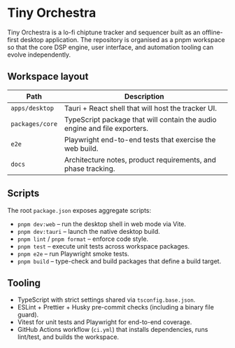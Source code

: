 # Tiny Orchestra

Tiny Orchestra is a lo-fi chiptune tracker and sequencer built as an offline-first desktop application. The repository is organised as a pnpm workspace so that the core DSP engine, user interface, and automation tooling can evolve independently.

## Workspace layout

| Path | Description |
| ---- | ----------- |
| `apps/desktop` | Tauri + React shell that will host the tracker UI. |
| `packages/core` | TypeScript package that will contain the audio engine and file exporters. |
| `e2e` | Playwright end-to-end tests that exercise the web build. |
| `docs` | Architecture notes, product requirements, and phase tracking. |

## Scripts

The root `package.json` exposes aggregate scripts:

- `pnpm dev:web` – run the desktop shell in web mode via Vite.
- `pnpm dev:tauri` – launch the native desktop build.
- `pnpm lint` / `pnpm format` – enforce code style.
- `pnpm test` – execute unit tests across workspace packages.
- `pnpm e2e` – run Playwright smoke tests.
- `pnpm build` – type-check and build packages that define a build target.

## Tooling

- TypeScript with strict settings shared via `tsconfig.base.json`.
- ESLint + Prettier + Husky pre-commit checks (including a binary file guard).
- Vitest for unit tests and Playwright for end-to-end coverage.
- GitHub Actions workflow (`ci.yml`) that installs dependencies, runs lint/test, and builds the workspace.
